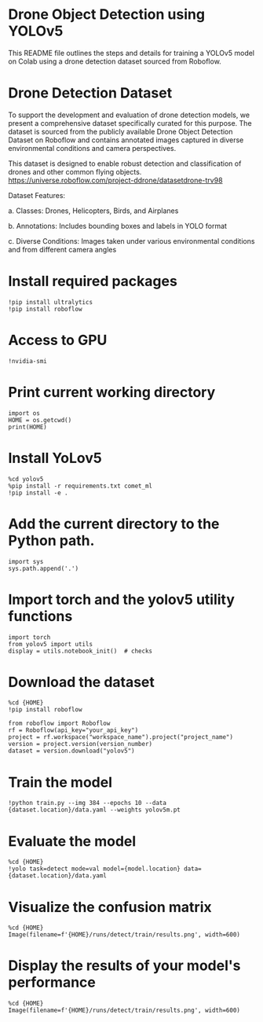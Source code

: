 # Drone Object Detection using YOLOv5
This README file outlines the steps and details for training a YOLOv5 model on Colab using a drone detection dataset sourced from Roboflow.

# Drone Detection Dataset

To support the development and evaluation of drone detection models, we present a comprehensive dataset specifically curated for this purpose. The dataset is sourced from the publicly available Drone Object Detection Dataset on Roboflow and contains annotated images captured in diverse environmental conditions and camera perspectives.

This dataset is designed to enable robust detection and classification of drones and other common flying objects.
https://universe.roboflow.com/project-ddrone/datasetdrone-trv98

Dataset Features:

a. Classes: Drones, Helicopters, Birds, and Airplanes

b. Annotations: Includes bounding boxes and labels in YOLO format

c. Diverse Conditions: Images taken under various environmental conditions and from different camera angles



# Install required packages
```
!pip install ultralytics
!pip install roboflow
```

# Access to GPU
```
!nvidia-smi
```

# Print current working directory
```
import os
HOME = os.getcwd()
print(HOME)
```
# Install YoLov5
```
%cd yolov5
%pip install -r requirements.txt comet_ml
!pip install -e .
```
# Add the current directory to the Python path.
```
import sys
sys.path.append('.')
```
# Import torch and the yolov5 utility functions
```
import torch
from yolov5 import utils
display = utils.notebook_init()  # checks
```
# Download the dataset
```
%cd {HOME}
!pip install roboflow

from roboflow import Roboflow
rf = Roboflow(api_key="your_api_key")
project = rf.workspace("workspace_name").project("project_name")
version = project.version(version_number)
dataset = version.download("yolov5")
```
# Train the model
```
!python train.py --img 384 --epochs 10 --data {dataset.location}/data.yaml --weights yolov5m.pt
```

# Evaluate the model

```
%cd {HOME}
!yolo task=detect mode=val model={model.location} data={dataset.location}/data.yaml
```

# Visualize the confusion matrix
```
%cd {HOME}
Image(filename=f'{HOME}/runs/detect/train/results.png', width=600)
```

# Display the results of your model's performance
```
%cd {HOME}
Image(filename=f'{HOME}/runs/detect/train/results.png', width=600)
```

